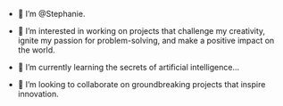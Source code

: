 - 👋 I’m @Stephanie.

- 👀 I’m interested in working on projects that challenge my creativity, ignite my passion for problem-solving, and make a positive impact on the world.

- 🌱 I’m currently learning the secrets of artificial intelligence...

- 💞️ I’m looking to collaborate on groundbreaking projects that inspire innovation.







<!---
Stephanie514/Stephanie514 is a ✨ special ✨ repository because its `README.md` (this file) appears on your GitHub profile.
You can click the Preview link to take a look at your changes.
--->
